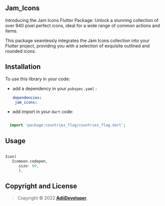 
## Jam_Icons

Introducing the Jam Icons Flutter Package: Unlock a stunning collection of over 940 pixel perfect icons, ideal for a wide range of common actions and items.

This package seamlessly integrates the Jam Icons collection into your Flutter project, providing you with a selection of exquisite outlined and rounded icons.

## Installation

To use this library in your code:

* add a dependency in your `pubspec.yaml` :

   ```yaml
  dependencies:
    jam_icons:
  ```
* add import in your `dart` code:
```dart

  import 'package:countries_flag/countries_flag.dart';

```

## Usage

```dart

Icon(
   Icomoon.codepen,
      size: 60,
      ),

```

## Copyright and License
>Copyright © 2022 **[AdiiDeveloper](https://github.com/Adiikust)**.
